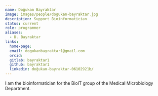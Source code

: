 ```yaml
---
name: Doğukan Bayraktar
image: images/people/dogukan-bayraktar.jpg
description: Support Bioinformatician
status: current
role: programmer
aliases: 
  - D. Bayraktar
links:
  home-page: 
  email: dogukanbayraktar1@gmail.com
  orcid:
  gitlab: bayraktar1
  github: bayraktar1 
  linkedin: doğukan-bayraktar-06102921b/
---
```


I am the bioinformatician for the BioIT group of the Medical Microbiology Department.
